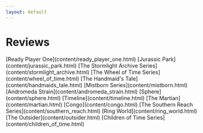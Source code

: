 ```yaml
---
layout: default
---
```

<div class="jumbotron shadow large text-white bg-primary mb-3 container text-center" markdown="1">
<h1>Reviews</h1>
[<span markdown="1" class="text-white">Ready Player One</span>](content/ready_player_one.html)  
[<span markdown="1" class="text-white">Jurassic Park</span>](content/jurassic_park.html)  
[<span markdown="1" class="text-white">The Stormlight Archive Series</span>](content/stormlight_archive.html)  
[<span markdown="1" class="text-white">The Wheel of Time Series</span>](content/wheel_of_time.html)  
[<span markdown="1" class="text-white">The Handmaid's Tale</span>](content/handmaids_tale.html)  
[<span markdown="1" class="text-white">Mistborn Series</span>](content/mistborn.html)  
[<span markdown="1" class="text-white">Andromeda Strain</span>](content/andromeda_strain.html)  
[<span markdown="1" class="text-white">Sphere</span>](content/sphere.html)  
[<span markdown="1" class="text-white">Timeline</span>](content/timeline.html)  
[<span markdown="1" class="text-white">The Martian</span>](content/martian.html)  
[<span markdown="1" class="text-white">Congo</span>](content/congo.html)  
[<span markdown="1" class="text-white">The Southern Reach Series</span>](content/southern_reach.html)  
[<span markdown="1" class="text-white">Ring World</span>](content/ring_world.html)  
[<span markdown="1" class="text-white">The Outsider</span>](content/outsider.html)  
[<span markdown="1" class="text-white">Children of Time Series</span>](content/children_of_time.html)

</div>
